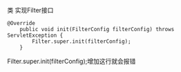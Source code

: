 类 实现Filter接口

```
@Override
    public void init(FilterConfig filterConfig) throws ServletException {
        Filter.super.init(filterConfig);
    }
```

Filter.super.init(filterConfig);增加这行就会报错